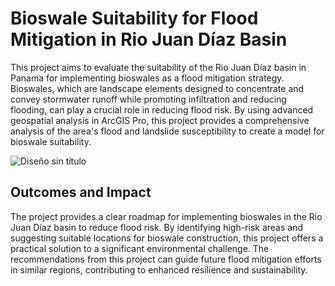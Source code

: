 # Bioswale Suitability for Flood Mitigation in Rio Juan Díaz Basin

This project aims to evaluate the suitability of the Rio Juan Díaz basin in Panama for implementing bioswales as a flood mitigation strategy. Bioswales, which are landscape elements designed to concentrate and convey stormwater runoff while promoting infiltration and reducing flooding, can play a crucial role in reducing flood risk. By using advanced geospatial analysis in ArcGIS Pro, this project provides a comprehensive analysis of the area's flood and landslide susceptibility to create a model for bioswale suitability.

![Diseño sin título](https://github.com/geofias/bioswale-flood-mitigation-rio-juan-diaz/assets/89147046/18e8f84f-76ef-4dee-a316-e6c6e7fb82e9)

## Outcomes and Impact
The project provides a clear roadmap for implementing bioswales in the Rio Juan Díaz basin to reduce flood risk. By identifying high-risk areas and suggesting suitable locations for bioswale construction, this project offers a practical solution to a significant environmental challenge. The recommendations from this project can guide future flood mitigation efforts in similar regions, contributing to enhanced resilience and sustainability.
